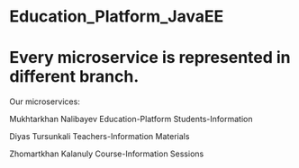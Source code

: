 # Education_Platform_JavaEE

# Every microservice is represented in different branch.

Our microservices:

Mukhtarkhan Nalibayev
  Education-Platform
  Students-Information
  
Diyas Tursunkali
  Teachers-Information
  Materials

Zhomartkhan Kalanuly
  Course-Information
  Sessions
